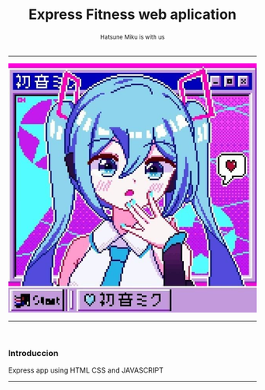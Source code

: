 <!DOCTYPE html>
<html lang="en">
<head>
</head>
<body>
    <center>
    <h1>Express Fitness web aplication</h1>
    <small>Hatsune Miku is with us</small>
    </center>
    <br>
    <hr>
    <center><img src="styles/imgs/ok.jpg"></center>
    <hr>
    <br>
    <h3>Introduccion</h3>
    <p>Express app using HTML CSS and JAVASCRIPT</p>
    <hr>
</body>
</html>